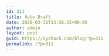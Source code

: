 ```yaml
---
id: 311
title: Auto Draft
date: 2020-03-31T13:58:55+00:00
author: admin
layout: post
guid: https://syzhack.com/blog/?p=311
permalink: /?p=311
---
```

